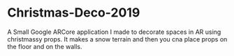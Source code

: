 # Christmas-Deco-2019

A Small Google ARCore application I made to decorate spaces in AR using christmassy props. It makes a snow terrain and then you cna place props on the floor and on the walls.
